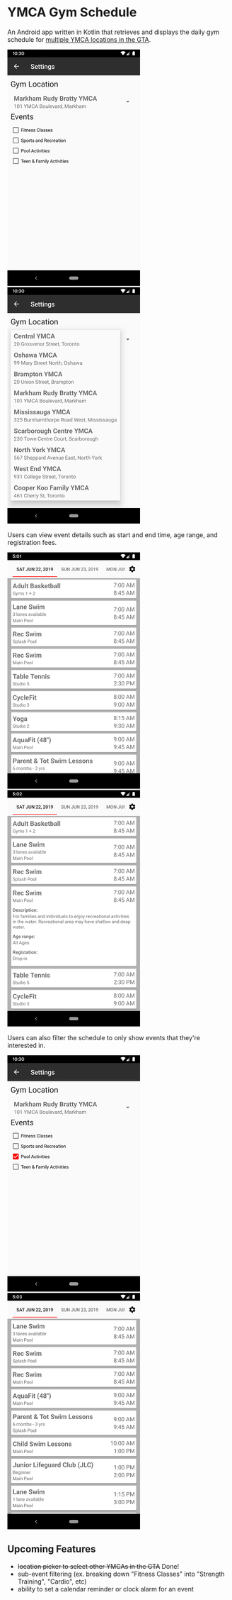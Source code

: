 # YMCA Gym Schedule

An Android app written in Kotlin that retrieves and displays the daily gym schedule for [multiple YMCA locations in the GTA](https://ymcagta.org).

![settings screen](/images/settings_screen.png) ![location picker](/images/location_picker.png)

Users can view event details such as start and end time, age range, and registration fees.

![full schedule](/images/full_schedule.png) ![expanded event](/images/full_schedule_expanded.png)

Users can also filter the schedule to only show events that they're interested in.

![settings screen](/images/settings_screen_filtered.png) ![filtered schedule](/images/filtered_schedule.png)

## Upcoming Features
* ~~location picker to select other YMCAs in the GTA~~ Done!
* sub-event filtering (ex. breaking down "Fitness Classes" into "Strength Training", "Cardio", etc)
* ability to set a calendar reminder or clock alarm for an event
